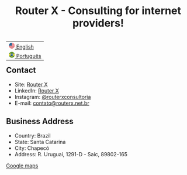 <div align="center" ><h1>Router X - Consulting for internet providers!</h1></div>
  
<table align="right">
 <tr><td><a href="https://github.com/Router-X/.github/blob/main/profile/README.md"><img src="https://github.com/Router-X/.github/blob/main/profile/us_flag.png" alt="en" width="17px"> English</a></td></tr>
 <tr><td><a href="https://github.com/Router-X/.github/blob/main/profile/README-pt-BR.md"><img src="https://github.com/Router-X/.github/blob/main/profile/br_flag.png" alt="pt" width="17px"> Português</a></td></tr>
</table>

<h2>Contact</h2>

- Site: [Router X](https://routerx.net.br/)
- LinkedIn: [Router X](https://www.linkedin.com/company/router-x/mycompany/)
- Instagram: [@routerxconsultoria](https://www.instagram.com/routerxconsultoria/)
- E-mail: [contato@routerx.net.br](mailto:contato@routerx.net.br)

<h2>Business Address</h2>

- Country: Brazil
- State: Santa Catarina
- City: Chapecó
- Address: R. Uruguai, 1291-D - Saic, 89802-165

[Google maps](https://www.google.com/maps/place/Centro+Comercial+Antonio+Andreis/@-27.1106764,-52.6268769,18z/data=!4m6!3m5!1s0x94e4b5a2edf4c9d7:0xc6f86bde9245a7ee!8m2!3d-27.1108562!4d-52.6259609!16s%2Fg%2F11lcbj_3l9?entry=ttu)
